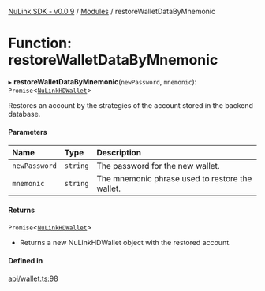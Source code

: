 [NuLink SDK - v0.0.9](../README.md) / [Modules](../modules.md) / restoreWalletDataByMnemonic

# Function: restoreWalletDataByMnemonic

▸ **restoreWalletDataByMnemonic**(`newPassword`, `mnemonic`): `Promise`<[`NuLinkHDWallet`](../classes/NuLinkHDWallet.md)\>

Restores an account by the strategies of the account stored in the backend database.

#### Parameters

| Name | Type | Description |
| :------ | :------ | :------ |
| `newPassword` | `string` | The password for the new wallet. |
| `mnemonic` | `string` | The mnemonic phrase used to restore the wallet. |

#### Returns

`Promise`<[`NuLinkHDWallet`](../classes/NuLinkHDWallet.md)\>

- Returns a new NuLinkHDWallet object with the restored account.

#### Defined in

[api/wallet.ts:98](https://github.com/NuLink-network/nulink-sdk/blob/66c291e/src/api/wallet.ts#L98)
